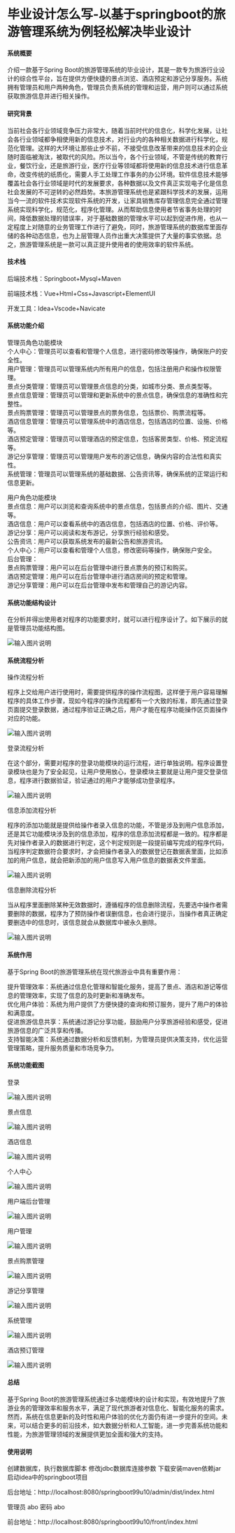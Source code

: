 # 毕业设计怎么写-以基于springboot的旅游管理系统为例轻松解决毕业设计

#### 系统概要

介绍一款基于Spring Boot的旅游管理系统的毕业设计，其是一款专为旅游行业设计的综合性平台，旨在提供方便快捷的景点浏览、酒店预定和游记分享服务。系统拥有管理员和用户两种角色，管理员负责系统的管理和运营，用户则可以通过系统获取旅游信息并进行相关操作。

#### 研究背景

当前社会各行业领域竞争压力非常大，随着当前时代的信息化，科学化发展，让社会各行业领域都争相使用新的信息技术，对行业内的各种相关数据进行科学化，规范化管理。这样的大环境让那些止步不前，不接受信息改革带来的信息技术的企业随时面临被淘汰，被取代的风险。所以当今，各个行业领域，不管是传统的教育行业，餐饮行业，还是旅游行业，医疗行业等领域都将使用新的信息技术进行信息革命，改变传统的纸质化，需要人手工处理工作事务的办公环境。软件信息技术能够覆盖社会各行业领域是时代的发展要求，各种数据以及文件真正实现电子化是信息社会发展的不可逆转的必然趋势。本旅游管理系统也是紧跟科学技术的发展，运用当今一流的软件技术实现软件系统的开发，让家具销售库存管理信息完全通过管理系统实现科学化，规范化，程序化管理。从而帮助信息使用者节省事务处理的时间，降低数据处理的错误率，对于基础数据的管理水平可以起到促进作用，也从一定程度上对随意的业务管理工作进行了避免，同时，旅游管理系统的数据库里面存储的各种动态信息，也为上层管理人员作出重大决策提供了大量的事实依据。总之，旅游管理系统是一款可以真正提升使用者的使用效率的软件系统。

#### 技术栈

后端技术栈：Springboot+Mysql+Maven

前端技术栈：Vue+Html+Css+Javascript+ElementUI

开发工具：Idea+Vscode+Navicate

#### 系统功能介绍

管理员角色功能模块  
个人中心：管理员可以查看和管理个人信息，进行密码修改等操作，确保账户的安全性。  
用户管理：管理员可以管理系统内所有用户的信息，包括注册用户和操作权限管理。  
景点分类管理：管理员可以管理景点信息的分类，如城市分类、景点类型等。  
景点信息管理：管理员可以管理和更新系统中的景点信息，确保信息的准确性和完整性。  
景点购票管理：管理员可以管理景点的票务信息，包括票价、购票流程等。  
酒店信息管理：管理员可以管理系统中的酒店信息，包括酒店的位置、设施、价格等。  
酒店预定管理：管理员可以管理酒店的预定信息，包括客房类型、价格、预定流程等。  
游记分享管理：管理员可以管理用户发布的游记信息，确保内容的合法性和真实性。  
系统管理：管理员可以管理系统的基础数据、公告资讯等，确保系统的正常运行和信息更新。  

用户角色功能模块  
景点信息：用户可以浏览和查询系统中的景点信息，包括景点的介绍、图片、交通等。  
酒店信息：用户可以查看系统中的酒店信息，包括酒店的位置、价格、评价等。  
游记分享：用户可以阅读和发布游记，分享旅行经验和感受。  
公告资讯：用户可以获取系统发布的最新公告和旅游资讯。  
个人中心：用户可以查看和管理个人信息，修改密码等操作，确保账户安全。  
后台管理：  
景点购票管理：用户可以在后台管理中进行景点票务的预订和购买。  
酒店预定管理：用户可以在后台管理中进行酒店房间的预定和管理。  
游记分享管理：用户可以在后台管理中发布和管理自己的游记内容。  

#### 系统功能结构设计

在分析并得出使用者对程序的功能要求时，就可以进行程序设计了。如下展示的就是管理员功能结构图。

![输入图片说明](images/d97c2b9f9b7fb5185585d579bc2dc51.png)

#### 系统流程分析

操作流程分析

程序上交给用户进行使用时，需要提供程序的操作流程图，这样便于用户容易理解程序的具体工作步骤，现如今程序的操作流程都有一个大致的标准，即先通过登录页面提交登录数据，通过程序验证正确之后，用户才能在程序功能操作区页面操作对应的功能。

![输入图片说明](images/f3d4fbf43a486963327fdd04ed24628.png)

登录流程分析

在这个部分，需要对程序的登录功能模块的运行流程，进行单独说明。程序设置登录模块也是为了安全起见，让用户使用放心，登录模块主要就是让用户提交登录信息，程序进行数据验证，验证通过的用户才能够成功登录程序。

![输入图片说明](images/3bb915963cd0330c489db2e1380f702.png)

信息添加流程分析

程序的添加功能就是提供给操作者录入信息的功能，不管是涉及到用户信息添加，还是其它功能模块涉及到的信息添加，程序的信息添加流程都是一致的。程序都是先对操作者录入的数据进行判定，这个判定规则是一段提前编写完成的程序代码，当程序判定数据符合要求时，才会把操作者录入的数据登记在数据表里面，比如添加的用户信息，就会把新添加的用户信息写入用户信息的数据表文件里面。

![输入图片说明](images/c54924d0e94c536be2dd3d0669ca66c.png)

信息删除流程分析

当从程序里面删除某种无效数据时，遵循程序的信息删除流程，先要选中操作者需要删除的数据，程序为了预防操作者误删信息，也会进行提示，当操作者真正确定要删选中的信息时，该信息就会从数据库中被永久删除。

![输入图片说明](images/f991a2c5823e4a4d283009b8c7a2d49.png)

#### 系统作用

基于Spring Boot的旅游管理系统在现代旅游业中具有重要作用：

提升管理效率：系统通过信息化管理和智能化服务，提高了景点、酒店和游记等信息的管理效率，实现了信息的及时更新和准确发布。  
优化用户体验：系统为用户提供了方便快捷的查询和预订服务，提升了用户的体验和满意度。  
促进旅游信息共享：系统通过游记分享功能，鼓励用户分享旅游经验和感受，促进旅游信息的广泛共享和传播。  
支持智能决策：系统通过数据分析和反馈机制，为管理员提供决策支持，优化运营管理策略，提升服务质量和市场竞争力。  

#### 系统功能截图

登录

![输入图片说明](images/e3977e3755a61c94f3f6213e9291f24.png)

景点信息

![输入图片说明](images/34ba119faef8367114799c82dd55365.png)

酒店信息

![输入图片说明](images/8f79c4f2a55237b659191c3dfbbb1b7.png)

个人中心

![输入图片说明](images/32290da201a70e76b3dcffa402a61a1.png)

用户端后台管理

![输入图片说明](images/1e46a8fd504a06d23a64e74a6d76cc4.png)

用户管理

![输入图片说明](images/0928000572785b76df519dc131fcacf.png)

景点购票管理

![输入图片说明](images/b0a090d09279c40568448f9e269ed17.png)

游记分享管理

![输入图片说明](images/fb62b076c7f92a3b886c6afff33b183.png)

系统管理

![输入图片说明](images/48e698d94b8a5f4511a51c88b5d9ddb.png)

酒店预订管理

![输入图片说明](images/e01c28b40acb814569a1aa6bff8691d.png)

#### 总结

基于Spring Boot的旅游管理系统通过多功能模块的设计和实现，有效地提升了旅游业务的管理效率和服务水平，满足了现代旅游者对信息化、智能化服务的需求。然而，系统在信息更新的及时性和用户体验的优化方面仍有进一步提升的空间。未来，可以结合更多的前沿技术，如大数据分析和人工智能，进一步完善系统功能和性能，为旅游管理领域的发展提供更加全面和强大的支持。

#### 使用说明

创建数据库，执行数据库脚本 修改jdbc数据库连接参数 下载安装maven依赖jar 启动idea中的springboot项目

后台地址：http://localhost:8080/springboot99u10/admin/dist/index.html

管理员  abo 密码 abo

前台地址：http://localhost:8080/springboot99u10/front/index.html
